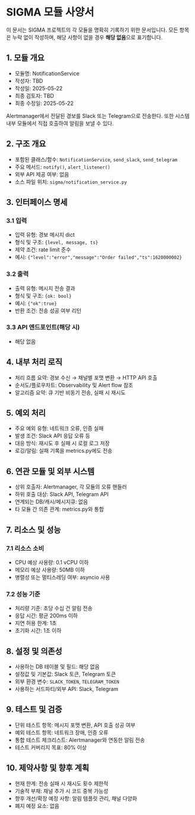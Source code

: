 # SIGMA 모듈 사양서

이 문서는 SIGMA 프로젝트의 각 모듈을 명확히 기록하기 위한 문서입니다. 모든 항목은 누락 없이 작성하며, 해당 사항이 없을 경우 **해당 없음**으로 표기합니다.

## 1. 모듈 개요
* 모듈명: NotificationService
* 작성자: TBD
* 작성일: 2025-05-22
* 최종 검토자: TBD
* 최종 수정일: 2025-05-22

Alertmanager에서 전달된 경보를 Slack 또는 Telegram으로 전송한다. 또한 시스템 내부 모듈에서 직접 호출하여 알림을 보낼 수 있다.

## 2. 구조 개요
* 포함된 클래스/함수: `NotificationService`, `send_slack`, `send_telegram`
* 주요 메서드: `notify()`, `alert_listener()`
* 외부 API 제공 여부: 없음
* 소스 파일 위치: `sigma/notification_service.py`

## 3. 인터페이스 명세
### 3.1 입력
* 입력 유형: 경보 메시지 dict
* 형식 및 구조: `{level, message, ts}`
* 제약 조건: rate limit 준수
* 예시: `{"level":"error","message":"Order failed","ts":1620000002}`

### 3.2 출력
* 출력 유형: 메시지 전송 결과
* 형식 및 구조: `{ok: bool}`
* 예시: `{"ok":true}`
* 반환 조건: 전송 성공 여부 리턴

### 3.3 API 엔드포인트(해당 시)
* 해당 없음

## 4. 내부 처리 로직
* 처리 흐름 요약: 경보 수신 → 채널별 포맷 변환 → HTTP API 호출
* 순서도/플로우차트: Observability 및 Alert flow 참조
* 알고리즘 요약: 큐 기반 비동기 전송, 실패 시 재시도

## 5. 예외 처리
* 주요 예외 유형: 네트워크 오류, 인증 실패
* 발생 조건: Slack API 응답 오류 등
* 대응 방식: 재시도 후 실패 시 로컬 로그 저장
* 로깅/알림: 실패 기록을 metrics.py에도 전송

## 6. 연관 모듈 및 외부 시스템
* 상위 호출자: Alertmanager, 각 모듈의 오류 핸들러
* 하위 호출 대상: Slack API, Telegram API
* 연계되는 DB/캐시/메시지큐: 없음
* 타 모듈 간 의존 관계: metrics.py와 통합

## 7. 리소스 및 성능
### 7.1 리소스 소비
* CPU 예상 사용량: 0.1 vCPU 이하
* 메모리 예상 사용량: 50MB 이하
* 병렬성 또는 멀티스레딩 여부: asyncio 사용

### 7.2 성능 기준
* 처리량 기준: 초당 수십 건 알림 전송
* 응답 시간: 평균 200ms 이하
* 지연 허용 한계: 1초
* 초기화 시간: 1초 이하

## 8. 설정 및 의존성
* 사용하는 DB 테이블 및 필드: 해당 없음
* 설정값 및 기본값: Slack 토큰, Telegram 토큰
* 외부 환경 변수: `SLACK_TOKEN`, `TELEGRAM_TOKEN`
* 사용하는 서드파티/외부 API: Slack, Telegram

## 9. 테스트 및 검증
* 단위 테스트 항목: 메시지 포맷 변환, API 호출 성공 여부
* 예외 테스트 항목: 네트워크 장애, 인증 오류
* 통합 테스트 체크리스트: Alertmanager와 연동한 알림 전송
* 테스트 커버리지 목표: 80% 이상

## 10. 제약사항 및 향후 계획
* 현재 한계: 전송 실패 시 재시도 횟수 제한적
* 기술적 부채: 채널 추가 시 코드 중복 가능성
* 향후 개선/확장 예정 사항: 알림 템플릿 관리, 채널 다양화
* 폐지 예정 요소: 없음
